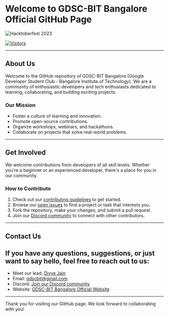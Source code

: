 # Welcome to GDSC-BIT Bangalore Official GitHub Page

![Hacktoberfest 2023](https://questdb.io/img/blog/2023-10-03/hacktoberfest-2023.webp)

[![Visitors](https://visitor-badge.glitch.me/badge?page_id=gdsc-bit.gdsc-bit&left_text=MyPageVisitors)](https://github.com/gdsc-bit/gdsc-bit)

---

## About Us

Welcome to the GitHub repository of GDSC-BIT Bangalore (Google Developer Student Club - Bangalore Institute of Technology). We are a community of enthusiastic developers and tech enthusiasts dedicated to learning, collaborating, and building exciting projects.

### Our Mission

- Foster a culture of learning and innovation.
- Promote open-source contributions.
- Organize workshops, webinars, and hackathons.
- Collaborate on projects that solve real-world problems.

---

## Get Involved

We welcome contributions from developers of all skill levels. Whether you're a beginner or an experienced developer, there's a place for you in our community.

### How to Contribute

1. Check out our [contributing guidelines](CONTRIBUTING.md) to get started.
2. Browse our [open issues](https://github.com/gdsc-bit/gdsc-bit/issues) to find a project or task that interests you.
3. Fork the repository, make your changes, and submit a pull request.
4. Join our [Discord community](https://discord.gg/hv79UqwxcA) to connect with other contributors.

---

## Contact Us

If you have any questions, suggestions, or just want to say hello, feel free to reach out to us:
---

- Meet our lead, [Divye Jain](https://github.com/divyej)
- Email: gdscbit@gmail.com
- Discord: [Join our Discord community](https://discord.gg/hv79UqwxcA)
- Website: [GDSC-BIT Bangalore Official Website](https://gdsc.community.dev/bangalore-institute-of-technology-bengaluru/)

---

Thank you for visiting our GitHub page. We look forward to collaborating with you!

  
 
